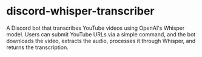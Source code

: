 # discord-whisper-transcriber
A Discord bot that transcribes YouTube videos using OpenAI's Whisper model. Users can submit YouTube URLs via a simple command, and the bot downloads the video, extracts the audio, processes it through Whisper, and returns the transcription.
